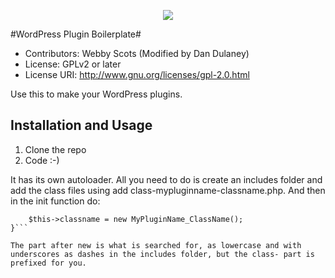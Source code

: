<p align="center">
  <a href="https://github.com/duplaja/wordpress-plugin-simple-boilerplate/blob/master/licence">
    <img src="https://img.shields.io/aur/license/yaourt.svg?style=flat-square">
  </a>


</p>

#WordPress Plugin Boilerplate#

* Contributors: Webby Scots (Modified by Dan Dulaney)
* License: GPLv2 or later
* License URI: http://www.gnu.org/licenses/gpl-2.0.html

Use this to make your WordPress plugins.

## Installation and Usage

1. Clone the repo
2. Code :-)

It has its own autoloader. All you need to do is create an includes folder and add the class files using add class-mypluginname-classname.php. And then in the init function do:

```if ($this_condition) {
    $this->classname = new MyPluginName_ClassName();
}```

The part after new is what is searched for, as lowercase and with underscores as dashes in the includes folder, but the class- part is prefixed for you.

